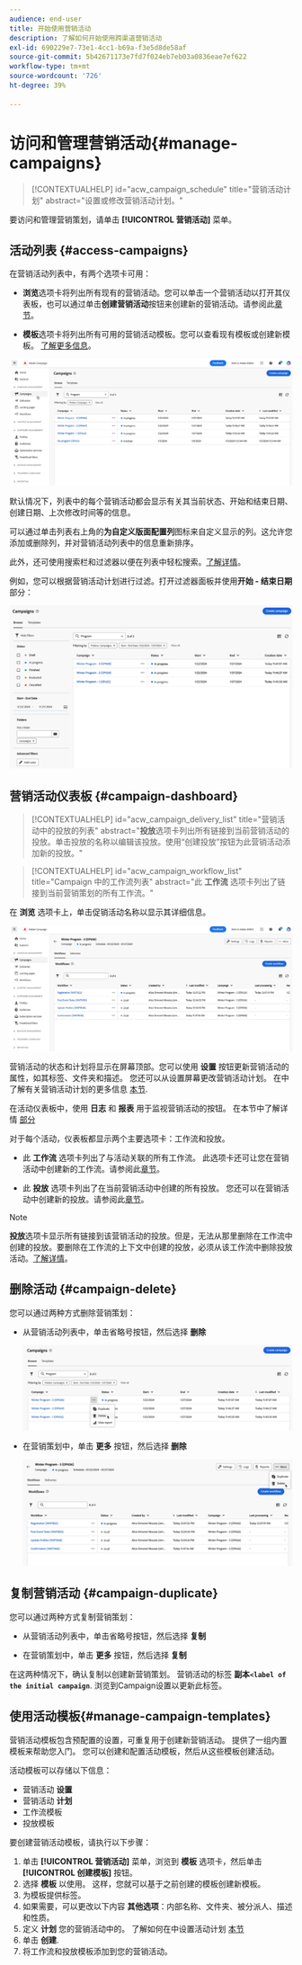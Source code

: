 ```yaml
---
audience: end-user
title: 开始使用营销活动
description: 了解如何开始使用跨渠道营销活动
exl-id: 690229e7-73e1-4cc1-b69a-f3e5d8de58af
source-git-commit: 5b42671173e7fd7f024eb7eb03a0836eae7ef622
workflow-type: tm+mt
source-wordcount: '726'
ht-degree: 39%

---
```


# 访问和管理营销活动{#manage-campaigns}

>[!CONTEXTUALHELP]
>id="acw_campaign_schedule"
>title="营销活动计划"
>abstract="设置或修改营销活动计划。"

要访问和管理营销策划，请单击 **[!UICONTROL 营销活动]** 菜单。

## 活动列表 {#access-campaigns}

在营销活动列表中，有两个选项卡可用：

* **浏览**&#x200B;选项卡将列出所有现有的营销活动。您可以单击一个营销活动以打开其仪表板，也可以通过单击&#x200B;**创建营销活动**&#x200B;按钮来创建新的营销活动。请参阅此[章节](create-campaigns.md#create-campaigns)。

* **模板**&#x200B;选项卡将列出所有可用的营销活动模板。您可以查看现有模板或创建新模板。 [了解更多信息](#manage-campaign-templates)。

![营销活动列表](assets/campaign-list.png)

默认情况下，列表中的每个营销活动都会显示有关其当前状态、开始和结束日期、创建日期、上次修改时间等的信息。

可以通过单击列表右上角的&#x200B;**为自定义版面配置列**&#x200B;图标来自定义显示的列。这允许您添加或删除列，并对营销活动列表中的信息重新排序。

此外，还可使用搜索栏和过滤器以便在列表中轻松搜索。[了解详情](../get-started/user-interface.md#list-screens)。

例如，您可以根据营销活动计划进行过滤。打开过滤器面板并使用&#x200B;**开始 - 结束日期**&#x200B;部分：

![营销活动过滤器](assets/campaign-filter-on-dates.png)

## 营销活动仪表板 {#campaign-dashboard}

>[!CONTEXTUALHELP]
>id="acw_campaign_delivery_list"
>title="营销活动中的投放的列表"
>abstract="**投放**&#x200B;选项卡列出所有链接到当前营销活动的投放。单击投放的名称以编辑该投放。使用“创建投放”按钮为此营销活动添加新的投放。"

>[!CONTEXTUALHELP]
>id="acw_campaign_workflow_list"
>title="Campaign 中的工作流列表"
>abstract="此 **工作流** 选项卡列出了链接到当前营销策划的所有工作流。"

在 **浏览** 选项卡上，单击促销活动名称以显示其详细信息。

![营销活动仪表板](assets/campaign-dashboard.png)

营销活动的状态和计划将显示在屏幕顶部。您可以使用 **设置** 按钮更新营销活动的属性，如其标签、文件夹和描述。 您还可以从设置屏幕更改营销活动计划。 在中了解有关营销活动计划的更多信息 [本节](create-campaigns.md#campaign-schedule).

在活动仪表板中，使用 **日志** 和 **报表** 用于监视营销活动的按钮。 在本节中了解详情 [部分](create-campaigns.md#create-campaigns)

对于每个活动，仪表板都显示两个主要选项卡：工作流和投放。

* 此 **工作流** 选项卡列出了与活动关联的所有工作流。 此选项卡还可让您在营销活动中创建新的工作流。请参阅此[章节](create-campaigns.md#create-campaigns)。

* 此 **投放** 选项卡列出了在当前营销活动中创建的所有投放。 您还可以在营销活动中创建新的投放。请参阅此[章节](create-campaigns.md#create-campaigns)。

>[!NOTE]
>
>**投放**&#x200B;选项卡显示所有链接到该营销活动的投放。但是，无法从那里删除在工作流中创建的投放。要删除在工作流的上下文中创建的投放，必须从该工作流中删除投放活动。[了解详情](../msg/gs-messages.md#delivery-delete)。


## 删除活动 {#campaign-delete}

您可以通过两种方式删除营销策划：

* 从营销活动列表中，单击省略号按钮，然后选择 **删除**

  ![从活动列表中删除活动](assets/delete-a-campaign-from-list.png)

* 在营销策划中，单击 **更多** 按钮，然后选择 **删除**

  ![从营销活动仪表板中删除营销活动](assets/delete-a-campaign-from-dashboard.png)


## 复制营销活动 {#campaign-duplicate}

您可以通过两种方式复制营销策划：

* 从营销活动列表中，单击省略号按钮，然后选择 **复制**

* 在营销策划中，单击 **更多** 按钮，然后选择 **复制**

在这两种情况下，确认复制以创建新营销策划。 营销活动的标签 **副本`<label of the initial campaign`**. 浏览到Campaign设置以更新此标签。


## 使用活动模板{#manage-campaign-templates}

营销活动模板包含预配置的设置，可重复用于创建新营销活动。 提供了一组内置模板来帮助您入门。 您可以创建和配置活动模板，然后从这些模板创建活动。

活动模板可以存储以下信息：

* 营销活动 **设置**
* 营销活动  **计划**
* 工作流模板
* 投放模板

要创建营销活动模板，请执行以下步骤：

1. 单击 **[!UICONTROL 营销活动]** 菜单，浏览到 **模板** 选项卡，然后单击 **[!UICONTROL 创建模板]** 按钮。
1. 选择 **模板** 以使用。 这样，您就可以基于之前创建的模板创建新模板。
1. 为模板提供标签。
1. 如果需要，可以更改以下内容 **其他选项**：内部名称、文件夹、被分派人、描述和性质。
1. 定义 **计划** 您的营销活动中的。 了解如何在中设置活动计划 [本节](create-campaigns.md#campaign-schedule)
1. 单击 **创建**.
1. 将工作流和投放模板添加到您的营销活动。
